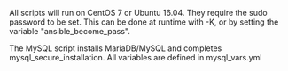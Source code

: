 All scripts will run on CentOS 7 or Ubuntu 16.04. They require the sudo password to be set. This can be done at runtime with -K, or by setting the variable "ansible_become_pass".

The MySQL script installs MariaDB/MySQL and completes mysql_secure_installation. All variables are defined in mysql_vars.yml
